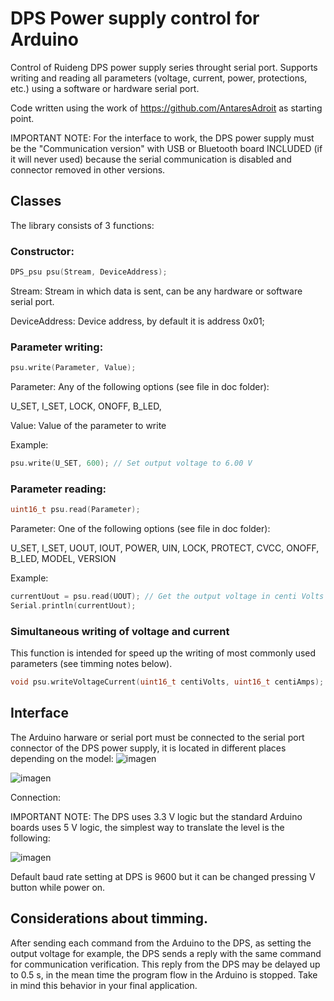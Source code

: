 # DPS Power supply control for Arduino
Control of Ruideng DPS power supply series throught serial port.
Supports writing and reading all parameters (voltage, current, power, protections, etc.) using a software or hardware serial port.

Code written using the work of https://github.com/AntaresAdroit as starting point.

IMPORTANT NOTE: For the interface to work, the DPS power supply must be the "Communication version" with USB or Bluetooth board INCLUDED (if it will never used) because the serial communication is disabled and connector removed in other versions.

## Classes

The library consists of 3 functions:

### Constructor:
```c++
DPS_psu psu(Stream, DeviceAddress);
```
Stream: Stream in which data is sent, can be any hardware or software serial port.

DeviceAddress: Device address, by default it is address 0x01;

### Parameter writing:

```c++
psu.write(Parameter, Value);
```

Parameter: Any of the following options (see file in doc folder):

  U_SET,
  I_SET,
  LOCK,
  ONOFF,
  B_LED,


Value: Value of the parameter to write

Example:
```c++
psu.write(U_SET, 600); // Set output voltage to 6.00 V
```
### Parameter reading:
```c++
uint16_t psu.read(Parameter);
```
Parameter: One of the following options (see file in doc folder):

U_SET,
I_SET,
UOUT,
IOUT,
POWER,
UIN,
LOCK,
PROTECT,
CVCC,
ONOFF,
B_LED,
MODEL,
VERSION

Example:
```c++
currentUout = psu.read(UOUT); // Get the output voltage in centi Volts
Serial.println(currentUout);
```

### Simultaneous writing of voltage and current
This function is intended for speed up the writing of most commonly used parameters (see timming notes below).
```c++
void psu.writeVoltageCurrent(uint16_t centiVolts, uint16_t centiAmps);
```

## Interface
The Arduino harware or serial port must be connected to the serial port connector of the DPS power supply, it is located in different places depending on the model:
![imagen](https://github.com/user-attachments/assets/933cda70-fc3b-4c14-9e79-6869445d99b8)

![imagen](https://github.com/user-attachments/assets/dcd9623d-f5b3-4096-83af-9456d4c3f371)

Connection:

IMPORTANT NOTE: The DPS uses 3.3 V logic but the standard Arduino boards uses 5 V logic, the simplest way to translate the level is the following:

![imagen](https://github.com/user-attachments/assets/a3909094-3cf0-44df-aba7-ee4431b30fad)

Default baud rate setting at DPS is 9600 but it can be changed pressing V button while power on.

## Considerations about timming.
After sending each command from the Arduino to the DPS, as setting the output voltage for example, the DPS sends a reply with the same command for communication verification. This reply from the DPS may be delayed up to 0.5 s, in the mean time the program flow in the Arduino is stopped. Take in mind this behavior in your final application.

